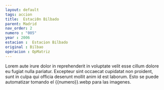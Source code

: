 ```yaml
---
layout: default
tags: accion
title:  Estaci0n Bilbado
parent: Madrid
nav_order: 2
numero : "005"
year : 2006
estacion :  Estacion Bilbado
original : Bilbao
operacion : OpMatriz
---
```

Lorem aute irure dolor in reprehenderit in voluptate velit esse cillum dolore eu fugiat nulla pariatur. Excepteur sint occaecat cupidatat non proident, sunt in culpa qui officia deserunt mollit anim id est laborum.
Esto se puede automatizar tomando el {{numero}}.webp para las imagenes.
